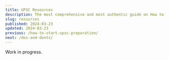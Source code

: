 ```yaml
---
title: UPSC Resources
description: The most comprehensive and most authentic guide on How to Crack UPSC CSE.
slug: resources
published: 2024-03-23
updated: 2024-03-23
previous: /how-to-start-upsc-preparation/
next: /dos-and-donts/
---
```


Work in progress.
